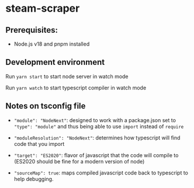 # steam-scraper

## Prerequisites:

- Node.js v18 and pnpm installed

## Development environment

Run `yarn start` to start node server in watch mode

Run `yarn watch` to start typescript compiler in watch mode

## Notes on tsconfig file

- `"module": "NodeNext"`: designed to work with a package.json set to `"type": "module"` and thus being able to use `import` instead of `require`

- `"moduleResolution": "NodeNext"`: determines how typescript will find code that you import

- `"target": "ES2020"`: flavor of javascript that the code will compile to (ES2020 should be fine for a modern version of node)

- `"sourceMap": true`: maps compiled javascript code back to typescript to help debugging.
